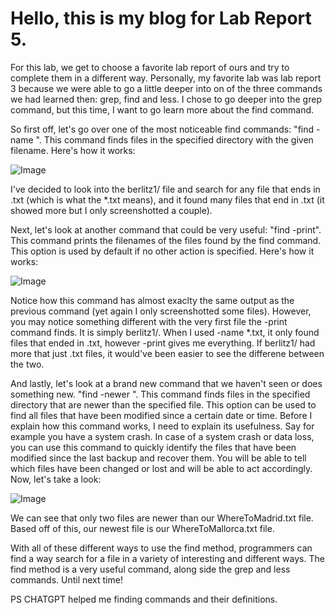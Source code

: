 # Hello, this is my blog for Lab Report 5.

For this lab, we get to choose a favorite lab report of ours and try to complete them in a different way. Personally, my favorite lab was lab report 3 because we were able to go a little deeper into on of the three commands we had learned then: grep, find and less. I chose to go deeper into the grep command, but this time, I want to go learn more about the find command.

So first off, let's go over one of the most noticeable find commands: "find <directory> -name <filename>". This command finds files in the specified directory with the 
given filename. Here's how it works:

![Image](https://raw.githubusercontents.com/a7mohamed/cse15l-lab-reports/main/FindCommand.png)

I've decided to look into the berlitz1/ file and search for any file that ends in .txt (which is what the *.txt means), and it found many files that end in .txt (it showed more but I only screenshotted a couple).

Next, let's look at another command that could be very useful: "find <directory> -print". This command prints the filenames of the files found by the find command. This option is used by default if no other action is specified. Here's how it works:

![Image](https://raw.githubusercontents.com/a7mohamed/cse15l-lab-reports/main/FindCommand2.png)
  
Notice how this command has almost exaclty the same output as the previous command (yet again I only screenshotted some files). However, you may notice something different with the very first file the -print command finds. It is simply berlitz1/. When I used -name *.txt, it only found files that ended in .txt, however -print gives me everything. If berlitz1/ had more that just .txt files, it would've been easier to see the differene between the two.
  
And lastly, let's look at a brand new command that we haven't seen or does something new. "find <directory> -newer <file>". This command finds files in the specified directory that are newer than the specified file. This option can be used to find all files that have been modified since a certain date or time. Before I explain how this command works, I need to explain its usefulness. Say for example you have a system crash. In case of a system crash or data loss, you can use this command to quickly identify the files that have been modified since the last backup and recover them. You will be able to tell which files have been changed or lost and will be able to act accordingly. Now, let's take a look: 
  
![Image](https://raw.githubusercontents.com/a7mohamed/cse15l-lab-reports/main/FindCommand3.png)
  
We can see that only two files are newer than our WhereToMadrid.txt file. Based off of this, our newest file is our WhereToMallorca.txt file.
  
With all of these different ways to use the find method, programmers can find a way search for a file in a variety of interesting and different ways. The find method is a very useful command, along side the grep and less commands. Until next time!
  
PS CHATGPT helped me finding commands and their definitions.
